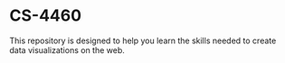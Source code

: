 # CS-4460
This repository is designed to help you learn the skills needed to create data visualizations on the web.
